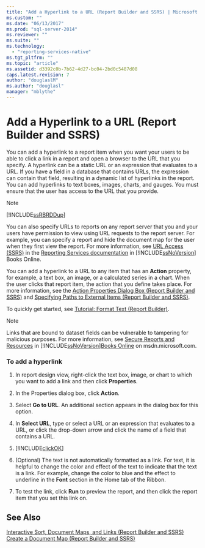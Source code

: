 ```yaml
---
title: "Add a Hyperlink to a URL (Report Builder and SSRS) | Microsoft Docs"
ms.custom: ""
ms.date: "06/13/2017"
ms.prod: "sql-server-2014"
ms.reviewer: ""
ms.suite: ""
ms.technology: 
  - "reporting-services-native"
ms.tgt_pltfrm: ""
ms.topic: "article"
ms.assetid: d3392c0b-7b62-4d27-bc04-2bd0c5487d08
caps.latest.revision: 7
author: "douglaslM"
ms.author: "douglasl"
manager: "mblythe"
---
```

# Add a Hyperlink to a URL (Report Builder and SSRS)
  You can add a hyperlink to a report item when you want your users to be able to click a link in a report and open a browser to the URL that you specify. A hyperlink can be a static URL or an expression that evaluates to a URL. If you have a field in a database that contains URLs, the expression can contain that field, resulting in a dynamic list of hyperlinks in the report. You can add hyperlinks to text boxes, images, charts, and gauges. You must ensure that the user has access to the URL that you provide.  
  
> [!NOTE]  
>  [!INCLUDE[ssRBRDDup](../../includes/ssrbrddup-md.md)]  
  
 You can also specify URLs to reports on any report server that you and your users have permission to view using URL requests to the report server. For example, you can specify a report and hide the document map for the user when they first view the report. For more information, see [URL Access &#40;SSRS&#41;](../url-access-ssrs.md) in the [Reporting Services documentation](http://go.microsoft.com/fwlink/?linkid=121312) in [!INCLUDE[ssNoVersion](../../includes/ssnoversion-md.md)] Books Online.  
  
 You can add a hyperlink to a URL to any item that has an **Action** property, for example, a text box, an image, or a calculated series in a chart. When the user clicks that report item, the action that you define takes place. For more information, see the [Action Properties Dialog Box &#40;Report Builder and SSRS&#41;](../action-properties-dialog-box-report-builder-and-ssrs.md) and [Specifying Paths to External Items &#40;Report Builder and SSRS&#41;](specifying-paths-to-external-items-report-builder-and-ssrs.md).  
  
 To quickly get started, see [Tutorial: Format Text &#40;Report Builder&#41;](../tutorial-format-text-report-builder.md).  
  
> [!NOTE]  
>  Links that are bound to dataset fields can be vulnerable to tampering for malicious purposes. For more information, see [Secure Reports and Resources](../secure-reports-and-resources.md) in [!INCLUDE[ssNoVersion](../../includes/ssnoversion-md.md)][Books Online](http://go.microsoft.com/fwlink/?LinkId=154888) on msdn.microsoft.com.  
  
### To add a hyperlink  
  
1.  In report design view, right-click the text box, image, or chart to which you want to add a link and then click **Properties**.  
  
2.  In the Properties dialog box, click **Action**.  
  
3.  Select **Go to URL**. An additional section appears in the dialog box for this option.  
  
4.  In **Select URL**, type or select a URL or an expression that evaluates to a URL, or click the drop-down arrow and click the name of a field that contains a URL.  
  
5.  [!INCLUDE[clickOK](../../includes/clickok-md.md)]  
  
6.  (Optional) The text is not automatically formatted as a link. For text, it is helpful to change the color and effect of the text to indicate that the text is a link. For example, change the color to blue and the effect to underline in the **Font** section in the Home tab of the Ribbon.  
  
7.  To test the link, click **Run** to preview the report, and then click the report item that you set this link on.  
  
## See Also  
 [Interactive Sort, Document Maps, and Links &#40;Report Builder and SSRS&#41;](interactive-sort-document-maps-and-links-report-builder-and-ssrs.md)   
 [Create a Document Map &#40;Report Builder and SSRS&#41;](create-a-document-map-report-builder-and-ssrs.md)  
  
  